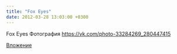 ```yaml
---
title: "Fox Eyes"
date: 2012-03-28 13:03:00 +0300
---
```


Fox Eyes
Фотография
https://vk.com/photo-33284269_280447415

[Вложение](https://vk.com/photo-33284269_280447415)

